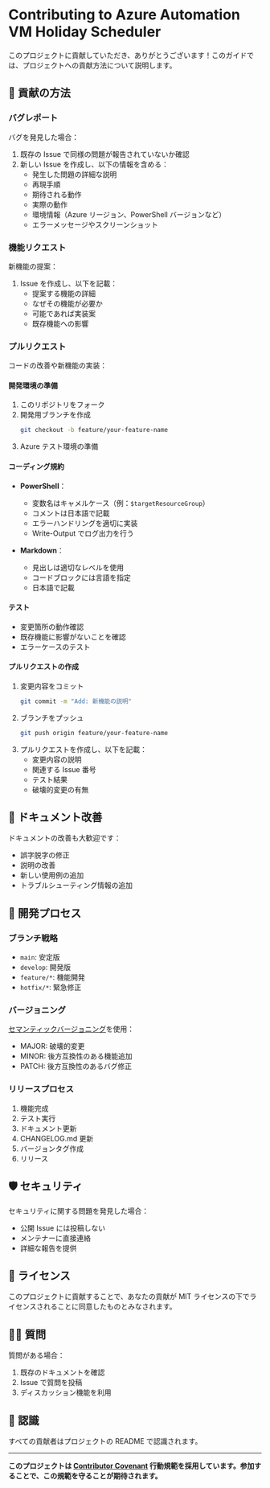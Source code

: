# Contributing to Azure Automation VM Holiday Scheduler

このプロジェクトに貢献していただき、ありがとうございます！このガイドでは、プロジェクトへの貢献方法について説明します。

## 🤝 貢献の方法

### バグレポート

バグを発見した場合：

1. 既存の Issue で同様の問題が報告されていないか確認
2. 新しい Issue を作成し、以下の情報を含める：
   - 発生した問題の詳細な説明
   - 再現手順
   - 期待される動作
   - 実際の動作
   - 環境情報（Azure リージョン、PowerShell バージョンなど）
   - エラーメッセージやスクリーンショット

### 機能リクエスト

新機能の提案：

1. Issue を作成し、以下を記載：
   - 提案する機能の詳細
   - なぜその機能が必要か
   - 可能であれば実装案
   - 既存機能への影響

### プルリクエスト

コードの改善や新機能の実装：

#### 開発環境の準備

1. このリポジトリをフォーク
2. 開発用ブランチを作成
   ```bash
   git checkout -b feature/your-feature-name
   ```
3. Azure テスト環境の準備

#### コーディング規約

- **PowerShell**：

  - 変数名はキャメルケース（例：`$targetResourceGroup`）
  - コメントは日本語で記載
  - エラーハンドリングを適切に実装
  - Write-Output でログ出力を行う

- **Markdown**：
  - 見出しは適切なレベルを使用
  - コードブロックには言語を指定
  - 日本語で記載

#### テスト

- 変更箇所の動作確認
- 既存機能に影響がないことを確認
- エラーケースのテスト

#### プルリクエストの作成

1. 変更内容をコミット
   ```bash
   git commit -m "Add: 新機能の説明"
   ```
2. ブランチをプッシュ
   ```bash
   git push origin feature/your-feature-name
   ```
3. プルリクエストを作成し、以下を記載：
   - 変更内容の説明
   - 関連する Issue 番号
   - テスト結果
   - 破壊的変更の有無

## 📝 ドキュメント改善

ドキュメントの改善も大歓迎です：

- 誤字脱字の修正
- 説明の改善
- 新しい使用例の追加
- トラブルシューティング情報の追加

## 🔄 開発プロセス

### ブランチ戦略

- `main`: 安定版
- `develop`: 開発版
- `feature/*`: 機能開発
- `hotfix/*`: 緊急修正

### バージョニング

[セマンティックバージョニング](https://semver.org/lang/ja/)を使用：

- MAJOR: 破壊的変更
- MINOR: 後方互換性のある機能追加
- PATCH: 後方互換性のあるバグ修正

### リリースプロセス

1. 機能完成
2. テスト実行
3. ドキュメント更新
4. CHANGELOG.md 更新
5. バージョンタグ作成
6. リリース

## 🛡️ セキュリティ

セキュリティに関する問題を発見した場合：

- 公開 Issue には投稿しない
- メンテナーに直接連絡
- 詳細な報告を提供

## 📜 ライセンス

このプロジェクトに貢献することで、あなたの貢献が MIT ライセンスの下でライセンスされることに同意したものとみなされます。

## 🙋‍♀️ 質問

質問がある場合：

1. 既存のドキュメントを確認
2. Issue で質問を投稿
3. ディスカッション機能を利用

## 🎉 認識

すべての貢献者はプロジェクトの README で認識されます。

---

**このプロジェクトは [Contributor Covenant](https://www.contributor-covenant.org/) 行動規範を採用しています。参加することで、この規範を守ることが期待されます。**
